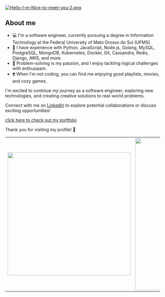[![Hello-I-m-Nice-to-meet-you-2.png](https://i.imgur.com/Ax467rh.png)](https://i.imgur.com/Ax467rh.png)
 
## About me

- 💻 I'm a software engineer, currently pursuing a degree in Information Technology at the Federal University of Mato Grosso do Sul (UFMS).
- 🧮 I have experience with Python, JavaScript, Node.js, Golang, MySQL, PostgreSQL, MongoDB, Kubernetes, Docker, Git, Cassandra, Redis, Django, AWS, and more.
- 🧠 Problem-solving is my passion, and I enjoy tackling logical challenges with enthusiasm.
- ❣️ When I'm not coding, you can find me enjoying good playlists, movies, and cozy games.


I'm excited to continue my journey as a software engineer, exploring new technologies, and creating creative solutions to real-world problems. 

Connect with me on [LinkedIn](https://www.linkedin.com/in/moonrafa/) to explore potential collaborations or discuss exciting opportunities!

[click here to check out my portfolio](http://moonrafa.vercel.app/)

Thank you for visiting my profile! 🙌

  <center>
  <table>
    <tr>
 <td><img width="400px" align="center" src="https://github-readme-stats.vercel.app/api/top-langs/?username=moonrafa&hide=javascript,php,html,css,scss,shell,typescript&layout=compact&theme=midnight-purple">
</td>
 <td><img  width="495px" align="center" src="https://github-readme-stats.vercel.app/api?username=moonrafa&show_icons=true&hide=stars&theme=midnight-purple&include_all_commits=true&count_private=true"> 
      </td>
    </tr>
  </table>
</center>

